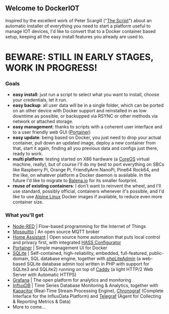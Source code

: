 ## Welcome to DockerIOT

Inspired by the excellent work of Peter Scargill ("[The Script](https://www.esp-go.com)") about an automatic installer of everything you need to start a platform useful to manage IOT devices, I'd like to convert that to a Docker container based setup, keeping all the easy install features you already are used to.

# BEWARE: STILL IN EARLY STAGES, WORK IN PROGRESS!

### Goals

- **easy install**: just run a script to select what you want to install, choose your credentials, let it run.
- **easy backup**: all user data will be in a single folder, which can be ported on an other device with Docker support and reinstalled in as low downtime as possible, or backupped via RSYNC or other methods via network or attached storage.
- **easy management**: thanks to scripts with a coherent user interface and to a user friendly web GUI ([Portainer](https://portainer.io))
- **easy update**: being based on Docker, you just need to drop your actual container, pull down an updated image, deploy a new container from that, start it again, finding all you previous data and configs just there, ready to work.
- **multi platform**: testing started on X86 hardware (a [CoreOS](https://coreos.com) virtual machine, really), but of course I'll do my best to port everything on SBCs like Raspberry Pi, Orange Pi, FriendlyArm NanoPi, Pine64 Rock64, and the like, on whatever platform a Docker daemon is available. In the future I'd like to migrate to [Balena.io](https://www.balena.io) for its smaller footprint.
- **reuse of existing containers**: I don't want to reinvent the wheel, and I'll use standard, possibly official, containers whenever it's possible, and I'd like to use [Alpine Linux](https://hub.docker.com/_/alpine) Docker images if available, to reduce even more container size.

### What you'll get

- [Node-RED](https://nodered.org) | Flow-based programming for the Internet of Things
- [Mosquitto](https://mosquitto.org) | An open source MQTT broker
- [Home Assistant](https://www.home-assistant.io) | Open source home automation that puts local control and privacy first, with integrated [HASS Configurator](https://www.home-assistant.io/addons/configurator)
- [Portainer](https://portainer.io) | Simple management UI for Docker
- [SQLite](https://www.sqlite.org) | Self-contained, high-reliability, embedded, full-featured, public-domain, SQL database engine, together with [phpLiteAdmin](https://www.phpliteadmin.org) (a web-based SQLite database admin tool written in PHP with support for SQLite3 and SQLite2) running on top of [Caddy](https://caddyserver.com) (a light HTTP/2 Web Server with Automatic HTTPS)
- [Grafana](https://grafana.com) | The open platform for analytics and monitoring
- [InfluxDB](https://www.influxdata.com) | Time Series Database Monitoring & Analytics, together with [Kapacitor](https://www.influxdata.com/time-series-platform/kapacitor) (Real-Time Stream Processing Engine), [Chronograf](https://www.influxdata.com/time-series-platform/chronograf) (Complete Interface for the InfluxData Platform) and [Telegraf](https://www.influxdata.com/time-series-platform/telegraf) (Agent for Collecting & Reporting Metrics & Data)
- More to come...
